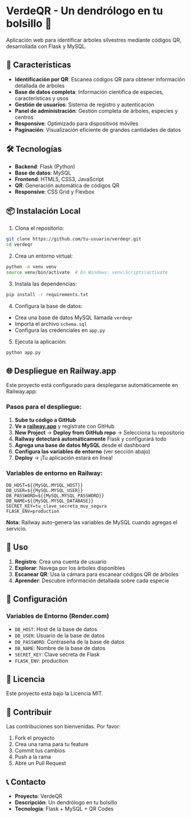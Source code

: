 # VerdeQR - Un dendrólogo en tu bolsillo 🌳

Aplicación web para identificar árboles silvestres mediante códigos QR, desarrollada con Flask y MySQL.

## 🚀 Características

- **Identificación por QR**: Escanea códigos QR para obtener información detallada de árboles
- **Base de datos completa**: Información científica de especies, características y usos
- **Gestión de usuarios**: Sistema de registro y autenticación
- **Panel de administración**: Gestión completa de árboles, especies y centros
- **Responsive**: Optimizado para dispositivos móviles
- **Paginación**: Visualización eficiente de grandes cantidades de datos

## 🛠️ Tecnologías

- **Backend**: Flask (Python)
- **Base de datos**: MySQL
- **Frontend**: HTML5, CSS3, JavaScript
- **QR**: Generación automática de códigos QR
- **Responsive**: CSS Grid y Flexbox

## 📦 Instalación Local

1. Clona el repositorio:
```bash
git clone https://github.com/tu-usuario/verdeqr.git
cd verdeqr
```

2. Crea un entorno virtual:
```bash
python -m venv venv
source venv/bin/activate  # En Windows: venv\Scripts\activate
```

3. Instala las dependencias:
```bash
pip install -r requirements.txt
```

4. Configura la base de datos:
- Crea una base de datos MySQL llamada `verdeqr`
- Importa el archivo `schema.sql`
- Configura las credenciales en `app.py`

5. Ejecuta la aplicación:
```bash
python app.py
```

## 🌐 Despliegue en Railway.app

Este proyecto está configurado para desplegarse automáticamente en Railway.app:

### Pasos para el despliegue:

1. **Sube tu código a GitHub**
2. **Ve a [railway.app](https://railway.app)** y regístrate con GitHub
3. **New Project** → **Deploy from GitHub repo** → Selecciona tu repositorio
4. **Railway detectará automáticamente** Flask y configurará todo
5. **Agrega una base de datos MySQL** desde el dashboard
6. **Configura las variables de entorno** (ver sección abajo)
7. **Deploy** → ¡Tu aplicación estará en línea!

### Variables de entorno en Railway:
```
DB_HOST=${{MySQL.MYSQL_HOST}}
DB_USER=${{MySQL.MYSQL_USER}}
DB_PASSWORD=${{MySQL.MYSQL_PASSWORD}}
DB_NAME=${{MySQL.MYSQL_DATABASE}}
SECRET_KEY=tu_clave_secreta_muy_segura
FLASK_ENV=production
```

**Nota:** Railway auto-genera las variables de MySQL cuando agregas el servicio.

## 📱 Uso

1. **Registro**: Crea una cuenta de usuario
2. **Explorar**: Navega por los árboles disponibles
3. **Escanear QR**: Usa la cámara para escanear códigos QR de árboles
4. **Aprender**: Descubre información detallada sobre cada especie

## 🔧 Configuración

### Variables de Entorno (Render.com)

- `DB_HOST`: Host de la base de datos
- `DB_USER`: Usuario de la base de datos  
- `DB_PASSWORD`: Contraseña de la base de datos
- `DB_NAME`: Nombre de la base de datos
- `SECRET_KEY`: Clave secreta de Flask
- `FLASK_ENV`: production

## 📄 Licencia

Este proyecto está bajo la Licencia MIT.

## 👥 Contribuir

Las contribuciones son bienvenidas. Por favor:

1. Fork el proyecto
2. Crea una rama para tu feature
3. Commit tus cambios
4. Push a la rama
5. Abre un Pull Request

## 📞 Contacto

- **Proyecto**: VerdeQR
- **Descripción**: Un dendrólogo en tu bolsillo
- **Tecnología**: Flask + MySQL + QR Codes
